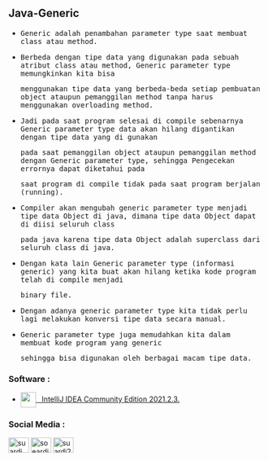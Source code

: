 ## Java-Generic

- <samp>Generic adalah penambahan parameter type saat membuat class atau method.</samp>
 
- <samp>Berbeda dengan tipe data yang  digunakan pada sebuah atribut class atau method, Generic parameter type memungkinkan kita bisa</samp>
 
  <samp>menggunakan tipe data yang berbeda-beda setiap pembuatan object ataupun pemanggilan method tanpa harus menggunakan overloading method.</samp>
  
- <samp>Jadi pada saat program selesai di compile sebenarnya Generic parameter type data akan hilang digantikan dengan tipe data yang di gunakan</samp> 

  <samp>pada saat pemanggilan object ataupun pemanggilan method dengan Generic parameter type, sehingga Pengecekan errornya dapat diketahui pada</samp> 
  
  <samp>saat program di compile tidak pada saat program berjalan (running).</samp>
  
- <samp>Compiler akan mengubah generic parameter type menjadi tipe data Object di java, dimana tipe data Object dapat di diisi seluruh class</samp>
  
  <samp>pada java karena tipe data Object adalah superclass dari seluruh class di java.</samp>
  
- <samp>Dengan kata lain Generic parameter type (informasi generic) yang kita buat akan hilang ketika kode program telah di compile menjadi </samp>
  
  <samp>binary file.</samp>

- <samp>Dengan adanya generic parameter type kita tidak perlu lagi melakukan konversi tipe data secara manual.</samp>

- <samp>Generic parameter type juga memudahkan kita dalam membuat kode program yang generic</samp>

  <samp>sehingga bisa digunakan oleh berbagai macam tipe data.</samp>

### Software :

 - <a href="https://www.jetbrains.com/idea/download/?from=SafeEyes#section=windows" target="blank"><img align="center" src="https://img.icons8.com/material/144/000000/intellij-idea.png" height="30" width="30" />&nbsp;&nbsp;&nbsp;IntelliJ IDEA Community Edition 2021.2.3.</a>

### Social Media :
<p align="left">
<a href="https://fb.com/suardi.daudmanda" target="blank"><img align="center" src="https://cdn.jsdelivr.net/npm/simple-icons@v3/icons/facebook.svg" alt="suardi.daudmanda" height="30" width="40" /></a>
<a href="https://instagram.com/soeardi_26" target="blank"><img align="center" src="https://cdn.jsdelivr.net/npm/simple-icons@v3/icons/instagram.svg" alt="soeardi_26" height="30" width="40" /></a>
<a href="mailto:suardi260696@gmail.com" target="blank"><img align="center" src="https://cdn.jsdelivr.net/npm/simple-icons@v3/icons/gmail.svg" alt="suardi260696@gmail.com" height="30" width="40" /></a>
</p>
